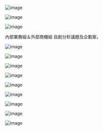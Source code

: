 ![image](https://farm2.staticflickr.com/1474/26403139315_6c00c771d0_o.png)

![image](https://farm2.staticflickr.com/1595/26336955271_85fbcb021c_o.png)


![image](https://farm2.staticflickr.com/1511/25798339004_7f8b0d8e2a_o.png)

內部業務組＆外部商機組
自創分析議題及企劃案，

![image](https://farm2.staticflickr.com/1593/25800447663_20f9abc696_o.png)

![image](https://farm2.staticflickr.com/1494/26130386110_7a70ba74fe_o.png)

![image](https://farm2.staticflickr.com/1575/25800492243_2cfc5df7ba_o.png)


![image](https://farm2.staticflickr.com/1600/26403260345_4f79f446fc_o.png)


![image](https://farm2.staticflickr.com/1533/26130425580_2416d7c38e_o.png)

![image](https://farm2.staticflickr.com/1698/25798455344_3d9d3f32b9_o.png)

![image](https://farm2.staticflickr.com/1442/26310964752_12bca6899b_o.png)

![image](https://farm2.staticflickr.com/1447/26130456770_42fbb3103f_o.png)

![image](https://farm2.staticflickr.com/1466/26310985532_391e522d9d_o.png)

